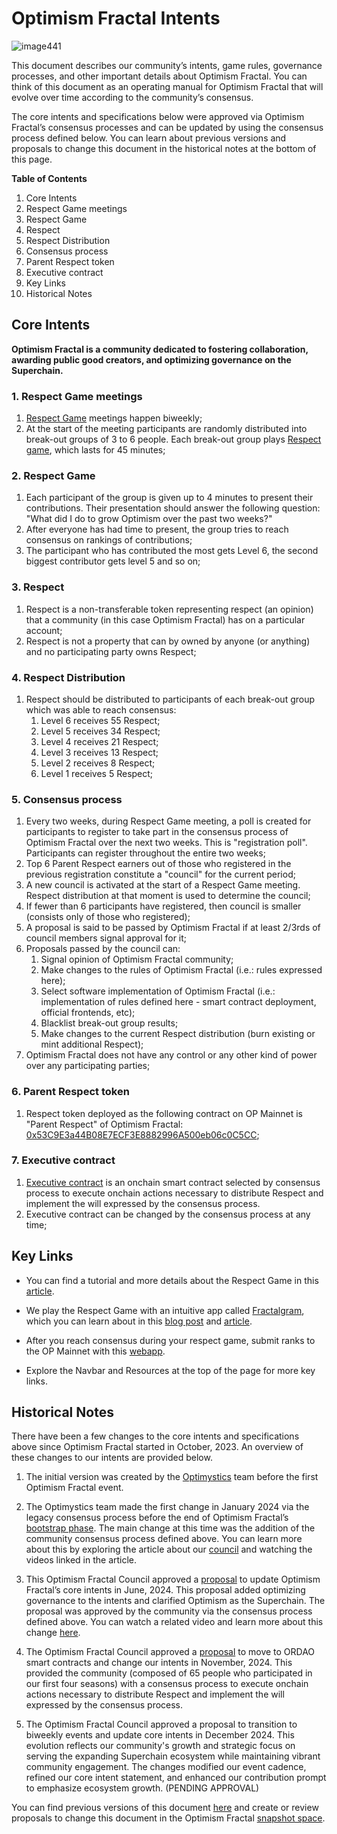 # Optimism Fractal Intents

![image441](https://github.com/user-attachments/assets/b80562e5-2273-4ff5-a0a7-f1457ba54906)

This document describes our community’s intents, game rules, governance processes, and other important details about Optimism Fractal. You can think of this document as an operating manual for Optimism Fractal that will evolve over time according to the community’s consensus. 

The core intents and specifications below were approved via Optimism Fractal’s consensus processes and can be updated by using the consensus process defined below. You can learn about previous versions and proposals to change this document in the historical notes at the bottom of this page.

**Table of Contents**
1. Core Intents
2. Respect Game meetings
3. Respect Game
4. Respect
5. Respect Distribution
6. Consensus process
7. Parent Respect token
8. Executive contract
9. Key Links
10. Historical Notes

## Core Intents

**Optimism Fractal is a community dedicated to fostering collaboration, awarding public good creators, and optimizing governance on the Superchain.**

### **1. Respect Game meetings**

1. [Respect Game](https://github.com/sim31/frapps/blob/6d3d25a6b9720004e6e3425a846286ef35664d76/concepts/apps/of2/OF2-CONCEPT.md#2-respect-game) meetings happen biweekly;
2. At the start of the meeting participants are randomly distributed into break-out groups of 3 to 6 people. Each break-out group plays [Respect game](https://github.com/sim31/frapps/blob/6d3d25a6b9720004e6e3425a846286ef35664d76/concepts/apps/of2/OF2-CONCEPT.md#2-respect-game), which lasts for 45 minutes;


### **2. Respect Game**

1. Each participant of the group is given up to 4 minutes to present their contributions. Their presentation should answer the following question: "What did I do to grow Optimism over the past two weeks?"
2. After everyone has had time to present, the group tries to reach consensus on rankings of contributions;
3. The participant who has contributed the most gets Level 6, the second biggest contributor gets level 5 and so on;


### 3. Respect

1. Respect is a non-transferable token representing respect (an opinion) that a community (in this case Optimism Fractal) has on a particular account;
2. Respect is not a property that can by owned by anyone (or anything) and no participating party owns Respect;


### 4. Respect Distribution

1. Respect should be distributed to participants of each break-out group which was able to reach consensus:
    1. Level 6 receives 55 Respect;
    2. Level 5 receives 34 Respect;
    3. Level 4 receives 21 Respect;
    4. Level 3 receives 13 Respect;
    5. Level 2 receives 8 Respect;
    6. Level 1 receives 5 Respect;
    

### 5. Consensus process

1. Every two weeks, during Respect Game meeting, a poll is created for participants to register to take part in the consensus process of Optimism Fractal over the next two weeks. This is "registration poll". Participants can register throughout the entire two weeks;
2. Top 6 Parent Respect earners out of those who registered in the previous registration constitute a "council" for the current period;
3. A new council is activated at the start of a Respect Game meeting. Respect distribution at that moment is used to determine the council;
4. If fewer than 6 participants have registered, then council is smaller (consists only of those who registered);
5. A proposal is said to be passed by Optimism Fractal if at least 2/3rds of council members signal approval for it;
6. Proposals passed by the council can:
    1. Signal opinion of Optimism Fractal community;
    2. Make changes to the rules of Optimism Fractal (i.e.: rules expressed here);
    3. Select software implementation of Optimism Fractal (i.e.: implementation of rules defined here - smart contract deployment, official frontends, etc);
    4. Blacklist break-out group results;
    5. Make changes to the current Respect distribution (burn existing or mint additional Respect);
7. Optimism Fractal does not have any control or any other kind of power over any participating parties;

### 6. Parent Respect token

1. Respect token deployed as the following contract on OP Mainnet is "Parent Respect" of Optimism Fractal: [0x53C9E3a44B08E7ECF3E8882996A500eb06c0C5CC](https://www.notion.so/4b08e7ecf3e8882996a500eb06c0c5cc?pvs=21);

### 7. Executive contract

1. [Executive contract](https://snapshot.org/#/optimismfractal.eth/proposal/0x3c35f474b1e2c037f32455abd75d027aa29d402200ac649fecb8b46c789c26a3) is an onchain smart contract selected by consensus process to execute onchain actions necessary to distribute Respect and implement the will expressed by the consensus process.
2. Executive contract can be changed by the consensus process at any time;

## Key Links

- You can find a tutorial and more details about the Respect Game in this [article](https://optimystics.io/respectgame).

- We play the Respect Game with an intuitive app called [Fractalgram](https://fractgram.web.app/), which you can learn about in this [blog post](https://peakd.com/dao/@sim31/introducing-fractalgram) and [article](https://optimystics.io/fractalgram).

- After you reach consensus during your respect game, submit ranks to the OP Mainnet with this [webapp](https://optimismfractal.web.app/).

- Explore the Navbar and Resources at the top of the page for more key links.

## Historical Notes

There have been a few changes to the core intents and specifications above since Optimism Fractal started in October, 2023. An overview of these changes to our intents are provided below.

1. The initial version was created by the [Optimystics](https://optimystics.io/) team before the first Optimism Fractal event.

2. The Optimystics team made the first change in January 2024 via the legacy consensus process before the end of Optimism Fractal’s [bootstrap phase](https://optimismfractal.com/details/original-intent/optimism-fractal-original-intent-document#block-167bd4bb1f4f42dd86ddc1fe28360deb). The main change at this time was the addition of the community consensus process defined above. You can learn more about this by exploring the article about our [council](https://optimismfractal.com/council) and watching the videos linked in the article. 

3. This Optimism Fractal Council approved a [proposal](https://snapshot.org/#/optimismfractal.eth/proposal/0xbe0d658597adfea76ddf7d082682ac238c521fb39836ced176c8ad7a604f6d84) to update Optimism Fractal’s core intents in June, 2024. This proposal added optimizing governance to the intents and clarified Optimism as the Superchain. The proposal was approved by the community via the consensus process defined above. You can watch a related video and learn more about this change [here](https://gov.optimism.io/t/announcing-optimism-fractal-s-intent-to-optimize-governance-on-the-superchain/8399). 

4. The Optimism Fractal Council approved a [proposal](https://snapshot.org/#/optimismfractal.eth/proposal/0x3c35f474b1e2c037f32455abd75d027aa29d402200ac649fecb8b46c789c26a3) to move to ORDAO smart contracts and change our intents in November, 2024. This provided the community (composed of 65 people who participated in our first four seasons) with a consensus process to execute onchain actions necessary to distribute Respect and implement the will expressed by the consensus process.

5. The Optimism Fractal Council approved a proposal to transition to biweekly events and update core intents in December 2024. This evolution reflects our community's growth and strategic focus on serving the expanding Superchain ecosystem while maintaining vibrant community engagement. The changes modified our event cadence, refined our core intent statement, and enhanced our contribution prompt to emphasize ecosystem growth. (PENDING APPROVAL)

You can find previous versions of this document [here](https://www.notion.so/Historical-Optimism-Fractal-Intent-Documents-c059310b32d448d885e63a43c9b9fb94?pvs=21) and create or review proposals to change this document in the Optimism Fractal [snapshot space](https://snapshot.org/#/optimismfractal.eth).
